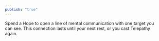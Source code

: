 ```yaml
---
publish: "true"
---
```

Spend a Hope to open a line of mental communication with one target you can see. This connection lasts until your next rest, or you cast Telepathy again.
